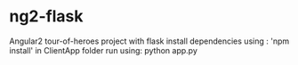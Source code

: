 # ng2-flask
Angular2 tour-of-heroes project with flask
install dependencies using : 'npm install' in ClientApp folder
run using: python app.py
